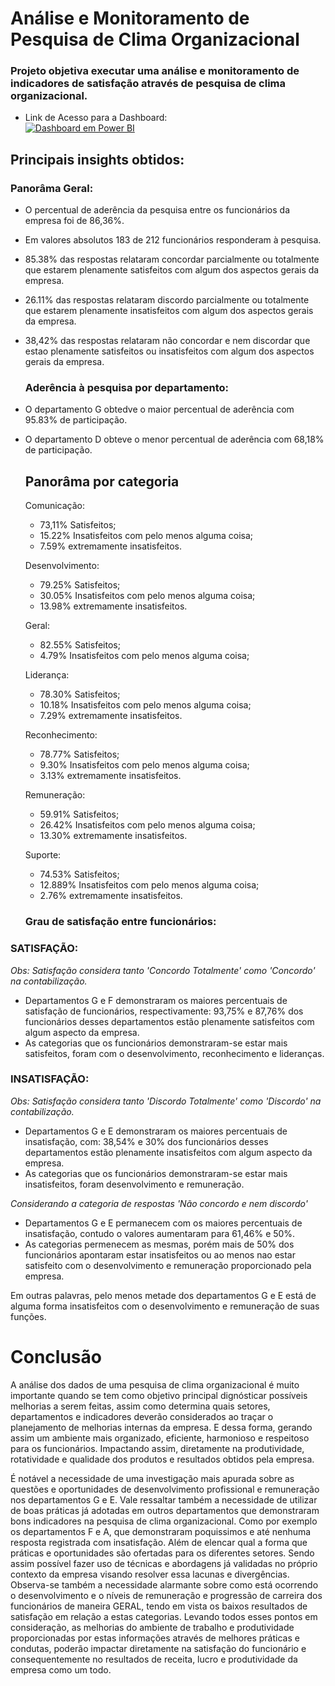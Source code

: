 # Análise e Monitoramento de Pesquisa de Clima Organizacional
### Projeto objetiva executar uma análise e monitoramento de indicadores de satisfação através de pesquisa de clima organizacional.

- Link de Acesso para a Dashboard: <div id="badges">
  <a href = "https://app.powerbi.com/reportEmbed?reportId=22222ab9-36be-4ba2-baf7-85b88a66707e&autoAuth=true&ctid=b591ae54-33c2-4589-be66-9021a4196c7c">
    <img src="https://img.shields.io/badge/power_bi-F2C811?style=for-the-badge&logo=powerbi&logoColor=black" alt="Dashboard em Power BI"/>
  </a>

## Principais insights obtidos:

  ### Panorâma Geral:
- O percentual de aderência da pesquisa entre os funcionários da empresa foi de 86,36%.
- Em valores absolutos 183 de 212 funcionários responderam à pesquisa.
- 85.38% das respostas relataram concordar parcialmente ou totalmente que estarem plenamente satisfeitos com algum dos aspectos gerais da empresa.
- 26.11% das respostas relataram discordo parcialmente ou totalmente que estarem plenamente insatisfeitos com algum dos aspectos gerais da empresa.
- 38,42% das respostas relataram não concordar e nem discordar que estao plenamente satisfeitos ou insatisfeitos com algum dos aspectos gerais da empresa.

  ### Aderência à pesquisa por departamento:
- O departamento G obtedve o maior percentual de aderência com 95.83% de participação.
- O departamento D obteve o menor percentual de aderência com 68,18% de participação.

  ## Panorâma por categoria

  Comunicação:
    - 73,11% Satisfeitos;
    - 15.22% Insatisfeitos com pelo menos alguma coisa;
    - 7.59% extremamente insatisfeitos.

  Desenvolvimento:
    - 79.25% Satisfeitos;
    - 30.05% Insatisfeitos com pelo menos alguma coisa;
    - 13.98% extremamente insatisfeitos.

  Geral:
    - 82.55% Satisfeitos;
    - 4.79% Insatisfeitos com pelo menos alguma coisa;

  Liderança:
    - 78.30% Satisfeitos;
    - 10.18% Insatisfeitos com pelo menos alguma coisa;
    - 7.29% extremamente insatisfeitos.
 
  Reconhecimento:
    - 78.77% Satisfeitos;
    - 9.30% Insatisfeitos com pelo menos alguma coisa;
    - 3.13% extremamente insatisfeitos.
 
  Remuneração:
    - 59.91% Satisfeitos;
    - 26.42% Insatisfeitos com pelo menos alguma coisa;
    - 13.30% extremamente insatisfeitos.

  Suporte:
    - 74.53% Satisfeitos;
    - 12.889% Insatisfeitos com pelo menos alguma coisa;
    - 2.76% extremamente insatisfeitos.
      
  ### Grau de satisfação entre funcionários:

###  SATISFAÇÃO:
  _*Obs: Satisfação considera tanto 'Concordo Totalmente' como 'Concordo' na contabilização.*_
- Departamentos G e F demonstraram os maiores percentuais de satisfação de funcionários, respectivamente: 93,75% e 87,76%  dos funcionários desses departamentos estão plenamente satisfeitos com algum aspecto da empresa.
- As categorias que os funcionários demonstraram-se estar mais satisfeitos, foram com o desenvolvimento, reconhecimento e lideranças.

###  INSATISFAÇÃO:
  _*Obs: Satisfação considera tanto 'Discordo Totalmente' como 'Discordo' na contabilização.*_
- Departamentos G e E demonstraram os maiores percentuais de insatisfação, com: 38,54% e 30% dos funcionários desses departamentos estão plenamente insatisfeitos com algum aspecto da empresa.
- As categorias que os funcionários demonstraram-se estar mais insatisfeitos, foram desenvolvimento e remuneração.

 _*Considerando a categoria de respostas 'Não concordo e nem discordo'*_
- Departamentos G e E permanecem com os maiores percentuais de insatisfação, contudo o valores aumentaram para 61,46% e 50%.
- As categorias permenecem as mesmas, porém mais de 50% dos funcionários apontaram estar insatisfeitos ou ao menos nao estar satisfeito com o desenvolvimento e remuneração proporcionado pela empresa.

 Em outras palavras, pelo menos metade dos departamentos G e E está de alguma forma insatisfeitos com o desenvolvimento e remuneração de suas funções.


# Conclusão

A análise dos dados de uma pesquisa de clima organizacional é muito importante quando se tem como objetivo principal dignósticar possíveis melhorias a serem feitas, assim como determina quais setores, departamentos e indicadores
deverão considerados ao traçar o planejamento de melhorias internas da empresa. E dessa forma, gerando assim um ambiente mais organizado, eficiente, harmonioso e respeitoso para os funcionários. Impactando
assim, diretamente na produtividade, rotatividade e qualidade dos produtos e resultados obtidos pela empresa.

É notável a necessidade de uma investigação mais apurada sobre as questões e oportunidades de desenvolvimento profissional e remuneração nos departamentos G e E. Vale ressaltar também a necessidade de utilizar de boas práticas
já adotadas em outros departamentos que demonstraram bons indicadores na pesquisa de clima organizacional. Como por exemplo os departamentos F e A, que demonstraram poquissimos e até nenhuma resposta registrada com insatisfação.
Além de elencar qual a forma que práticas e oportunidades são ofertadas para os diferentes setores. Sendo assim possível fazer uso de técnicas e abordagens já validadas no próprio contexto da empresa visando resolver essa lacunas e divergências.
Observa-se também a necessidade alarmante sobre como está ocorrendo o desenvolvimento e o níveis de remuneração e progressão de carreira dos funcionários de maneira GERAL, tendo em vista os baixos resultados de satisfação em relação a estas categorias.
Levando todos esses pontos em consideração, as melhorias do ambiente de trabalho e produtividade proporcionadas por estas informações através de melhores práticas e condutas, poderão impactar diretamente na satisfação do funcionário e consequentemente no resultados de receita, lucro e produtividade da empresa como um todo.






